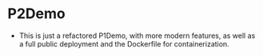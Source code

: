 # P2Demo

- This is just a refactored P1Demo, with more modern features, as well as a full public deployment and the Dockerfile for containerization.
